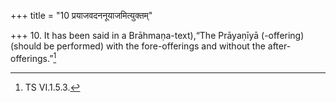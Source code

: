 +++
title = "10 प्रयाजवदननूयाजमित्युक्तम्"

+++
10. It has been said in a Brāhmaṇa-text),“The Prāyaṇīyā (-offering) (should be performed) with the fore-offerings and without the after-offerings.”[^1]  


[^1]: TS VI.1.5.3.
